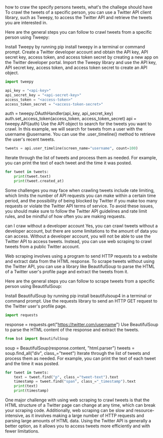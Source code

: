 how to craw the specify persons tweets, what's the challege should have
To crawl the tweets of a specific person, you can use a Twitter API client library, such as Tweepy, to access the Twitter API and retrieve the tweets you are interested in.

Here are the general steps you can follow to crawl tweets from a specific person using Tweepy:

Install Tweepy by running pip install tweepy in a terminal or command prompt.
Create a Twitter developer account and obtain the API key, API secret key, access token, and access token secret by creating a new app on the Twitter developer portal.
Import the Tweepy library and use the API key, API secret key, access token, and access token secret to create an API object.
``` python
import tweepy

api_key = "<api-key>"
api_secret_key = "<api-secret-key>"
access_token = "<access-token>"
access_token_secret = "<access-token-secret>"
```

auth = tweepy.OAuthHandler(api_key, api_secret_key)
auth.set_access_token(access_token, access_token_secret)
api = tweepy.API(auth)
Use the API object to search for the tweets you want to crawl. In this example, we will search for tweets from a user with the username @username. You can use the .user_timeline() method to retrieve the user's recent tweets.
``` python
tweets = api.user_timeline(screen_name="username", count=100)
```
Iterate through the list of tweets and process them as needed. For example, you can print the text of each tweet and the time it was posted.
``` python
for tweet in tweets:
    print(tweet.text)
    print(tweet.created_at)
```
Some challenges you may face when crawling tweets include rate limiting, which limits the number of API requests you can make within a certain time period, and the possibility of being blocked by Twitter if you make too many requests or violate the Twitter API terms of service. To avoid these issues, you should make sure to follow the Twitter API guidelines and rate limit rules, and be mindful of how often you are making requests.




can I craw without a developer account
Yes, you can crawl tweets without a developer account, but there are some limitations to the amount of data you can access. Without a developer account, you will not be able to use the Twitter API to access tweets. Instead, you can use web scraping to crawl tweets from a public Twitter account.

Web scraping involves using a program to send HTTP requests to a website and extract data from the HTML response. To scrape tweets without using the Twitter API, you can use a library like BeautifulSoup to parse the HTML of a Twitter user's profile page and extract the tweets from it.

Here are the general steps you can follow to scrape tweets from a specific person using BeautifulSoup:

Install BeautifulSoup by running pip install beautifulsoup4 in a terminal or command prompt.
Use the requests library to send an HTTP GET request to the Twitter user's profile page.
``` python
import requests
```
response = requests.get("https://twitter.com/username")
Use BeautifulSoup to parse the HTML content of the response and extract the tweets.
``` python
from bs4 import BeautifulSoup
```
soup = BeautifulSoup(response.content, "html.parser")
tweets = soup.find_all("div", class_="tweet")
Iterate through the list of tweets and process them as needed. For example, you can print the text of each tweet and the time it was posted.
``` python
for tweet in tweets:
    text = tweet.find("p", class_="tweet-text").text
    timestamp = tweet.find("span", class_="_timestamp").text
    print(text)
    print(timestamp)
```
One major challenge with using web scraping to crawl tweets is that the HTML structure of a Twitter page can change at any time, which can break your scraping code. Additionally, web scraping can be slow and resource-intensive, as it involves making a large number of HTTP requests and parsing large amounts of HTML data. Using the Twitter API is generally a better option, as it allows you to access tweets more efficiently and with fewer limitations.